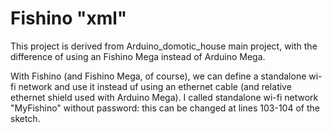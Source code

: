 # Fishino "xml"

This project is derived from Arduino_domotic_house main project, with the difference of using an Fishino Mega instead of Arduino Mega.

With Fishino (and Fishino Mega, of course), we can define a standalone wi-fi network and use it instead uf using an ethernet cable (and relative ethernet shield used with Arduino Mega). I called standalone wi-fi network "MyFishino" without password: this can be changed at lines 103-104 of the sketch.
